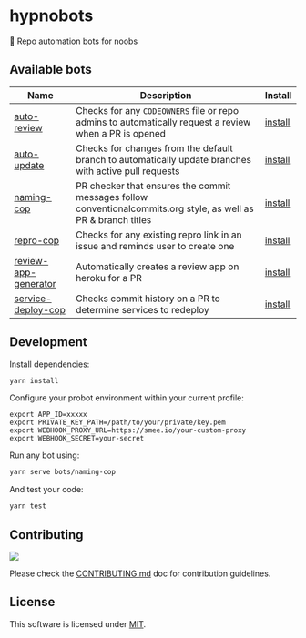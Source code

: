 # hypnobots

🤖 Repo automation bots for noobs

## Available bots

| Name | Description | Install |
| ---- | ----------- | ------- |
| [auto-review](https://github.com/p3ol/hypnobots/tree/master/bots/auto-review) | Checks for any `CODEOWNERS` file or repo admins to automatically request a review when a PR is opened | [install](https://github.com/apps/auto-review) |
| [auto-update](https://github.com/p3ol/hypnobots/tree/master/bots/auto-update) | Checks for changes from the default branch to automatically update branches with active pull requests | [install](https://github.com/apps/auto-update-cop) |
| [naming-cop](https://github.com/p3ol/hypnobots/tree/master/bots/naming-cop) | PR checker that ensures the commit messages follow conventionalcommits.org style, as well as PR & branch titles | [install](https://github.com/apps/naming-cop) |
| [repro-cop](https://github.com/p3ol/hypnobots/tree/master/bots/repro-cop) | Checks for any existing repro link in an issue and reminds user to create one | [install](https://github.com/apps/repro-cop) |
| [review-app-generator](https://github.com/p3ol/hypnobots/tree/master/bots/review-app-generator) | Automatically creates a review app on heroku for a PR | [install](https://github.com/apps/review-app-generator) |
| [service-deploy-cop](https://github.com/p3ol/hypnobots/tree/master/bots/service-deploy-cop) | Checks commit history on a PR to determine services to redeploy | [install](https://github.com/apps/service-deploy-cop) |

## Development

Install dependencies:

```bash
yarn install
```

Configure your probot environment within your current profile:

```
export APP_ID=xxxxx
export PRIVATE_KEY_PATH=/path/to/your/private/key.pem
export WEBHOOK_PROXY_URL=https://smee.io/your-custom-proxy
export WEBHOOK_SECRET=your-secret
```

Run any bot using:

```bash
yarn serve bots/naming-cop
```

And test your code:

```bash
yarn test
```

## Contributing

[![](https://contrib.rocks/image?repo=p3ol/hypnobots)](https://github.com/p3ol/hypnobots/graphs/contributors)

Please check the [CONTRIBUTING.md](https://github.com/p3ol/hypnobots/blob/master/CONTRIBUTING.md) doc for contribution guidelines.

## License

This software is licensed under [MIT](https://github.com/p3ol/hypnobots/blob/master/LICENSE).
